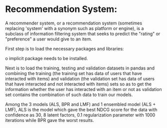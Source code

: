 # Recommendation System:

A recommender system, or a recommendation system (sometimes replacing 'system' with a synonym such as platform or engine), is a subclass of information 
filtering system that seeks to predict the "rating" or "preference" a user would
give to an item.

First step is to load the necessary packages and libraries:

o implicit package needs to be installed.

Next is to load the training, testing and validation datasets in pandas and combining the training (the training set has data of users that have 
interacted with items) and validation (the validation set has data of users that have interacted and not interacted with items) sets so as to get 
the information whether the user has interacted with an item or not as validation set contains the combination of such data to train our models. 

Among the 3 models (ALS, BPR and LMF) and 1 ensembled model (ALS + LMF), ALS is the model which gave the best NDCG score for the data with confidence 
as 30, 8 latent factors, 0.1 regularization parameter with 1000 iterations while BPR gave the worst results.
